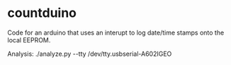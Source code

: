 countduino
==========

Code for an arduino that uses an interupt to log date/time stamps onto the local EEPROM.

Analysis:
./analyze.py --tty /dev/tty.usbserial-A602IGEO